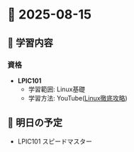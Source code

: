 # 📅 2025-08-15

## 📝 学習内容
### 資格
- **LPIC101**  
  - 学習範囲: Linux基礎
  - 学習方法: YouTube([Linux徹底攻略](https://youtu.be/EA5sc0ayXYM?si=wQdvXDuJ9SCe1b3N))

## 🎯 明日の予定
- LPIC101 スピードマスター
